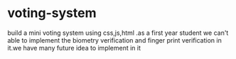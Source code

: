 # voting-system
build a mini voting system using css,js,html .as a first year student we can't able to implement the biometry verification and finger print verification in it.we have many future idea to implement in it
